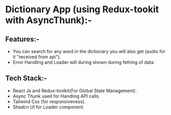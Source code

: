 # Dictionary App (using Redux-tookit with AsyncThunk):-

## Features:-

- You can search for any word in the dictionary you will also get (audio for it "received from api").
- Error Handling and Loader will during shown during fething of data.

## Tech Stack:-

- React Js and Redux-toolkit(For Global State Management).
- Async Thunk used for Handling API calls.
- Tailwind Css (for responsiveness).
- Shadcn UI for Loader component.
